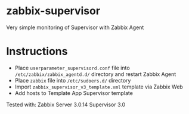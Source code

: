 # zabbix-supervisor
Very simple monitoring of Supervisor with Zabbix Agent

# Instructions

- Place `userparameter_supervisord.conf` file into `/etc/zabbix/zabbix_agentd.d/` directory and restart Zabbix Agent
- Place `zabbix` file into `/etc/sudoers.d/` directory
- Import `zabbix_supervisor_v3_template.xml` template via Zabbix Web
- Add hosts to Template App Supervisor template

Tested with:
Zabbix Server 3.0.14
Supervisor 3.0
